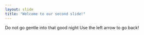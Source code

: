 ```yaml
---
layout: slide
title: "Welcome to our second slide!"
---
```

Do not go gentle into that good night 
Use the left arrow to go back!
